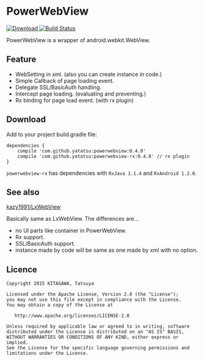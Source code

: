 # PowerWebView

[ ![Download](https://api.bintray.com/packages/yatatsu/maven/powerwebview/images/download.svg) ](https://bintray.com/yatatsu/maven/powerwebview/_latestVersion)
[![Build Status](https://travis-ci.org/yatatsu/PowerWebView.svg)](https://travis-ci.org/yatatsu/PowerWebView)

PowerWebView is a wrapper of android.webkit.WebView.

## Feature

- WebSetting in xml. (also you can create instance in code.)
- Simple Callback of page loading event.
- Delegate SSL/BasicAuth handling.
- Intercept page loading. (evaluating and preventing.)
- Rx binding for page load event. (with rx plugin)

## Download

Add to your project build.gradle file:

```
dependencies {
    compile 'com.github.yatatsu:powerwebview:0.4.0'
    compile 'com.github.yatatsu:powerwebview-rx:0.4.0' // rx plugin
}
```

``powerwebview-rx`` has dependencies with ``RxJava 1.1.4`` and ``RxAndroid 1.2.0``.

## See also

[kazy1991/LxWebView](https://github.com/kazy1991/LxWebView)

Basically same as LxWebView. The differences are...

- no UI parts like container in PowerWebView.
- Rx support.
- SSL/BasicAuth support.
- instance made by code will be same as one made by xml with no option.

## Licence

```
Copyright 2015 KITAGAWA, Tatsuya

Licensed under the Apache License, Version 2.0 (the "License");
you may not use this file except in compliance with the License.
You may obtain a copy of the License at

   http://www.apache.org/licenses/LICENSE-2.0

Unless required by applicable law or agreed to in writing, software
distributed under the License is distributed on an "AS IS" BASIS,
WITHOUT WARRANTIES OR CONDITIONS OF ANY KIND, either express or implied.
See the License for the specific language governing permissions and
limitations under the License.
```
